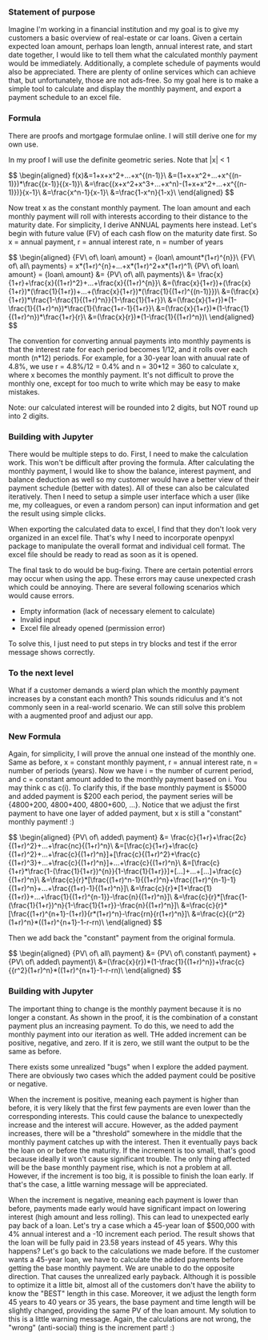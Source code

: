 ### Statement of purpose

Imagine I'm working in a financial institution and my goal is to give my customers a basic overview of real-estate or car loans. Given a certain expected loan amount, perhaps loan length, annual interest rate, and start date together, I would like to tell them what the calculated monthly payment would be immediately. Additionally, a complete schedule of payments would also be appreciated. There are plenty of online services which can achieve that, but unfortunately, those are not ads-free. So my goal here is to make a simple tool to calculate and display the monthly payment, and export a payment schedule to an excel file.

### Formula

There are proofs and mortgage formulae online. I will still derive one for my own use.

In my proof I will use the definite geometric series. Note that |x| < 1

$$
\begin{aligned}
f(x)&=1+x+x^2+...+x^\{(n-1)}\\
&=(1+x+x^2+...+x^\{(n-1)})*\frac{(x-1)}{(x-1)}\\
&=\frac{(x+x^2+x^3+...+x^n)-(1+x+x^2+...+x^\{(n-1)})}{x-1}\\
&=\frac{x^n-1}{x-1}\\
&=\frac{1-x^n}{1-x}\\
\end{aligned}
$$

Now treat x as the constant monthly payment. The loan amount and each monthly payment will roll with interests according to their distance to the maturity date.
For simplicity, I derive ANNUAL payments here instead. Let's begin with future value (FV) of each cash flow on the maturity date first.
So x = annual payment, r = annual interest rate, n = number of years

$$
\begin{aligned}
\{FV\ of\ loan\ amount} = \{loan\ amount*(1+r)^\{n}}\\
\{FV\ of\ all\ payments} = x*(1+r)^\{n}+...+x*(1+r)^2+x*(1+r)^1\\
\{PV\ of\ loan\ amount} = \{loan\ amount} &= {PV\ of\ all\ payments}\\
&= \frac{x}{1+r}+\frac{x}{(1+r)^2}+...+\frac{x}{(1+r)^\{n}}\\
&=(\frac{x}{1+r})+(\frac{x}{1+r})\*(\frac{1}{1+r})+...+(\frac{x}{1+r})\*(\frac{1}{(1+r)^\{(n-1)}})\\
&=(\frac{x}{1+r})\*\frac{1-\frac{1}{(1+r)^n}}{1-\frac{1}{1+r}}\\
&=(\frac{x}{1+r})\*(1-\frac{1}{(1+r)^n})\*\frac{1}{\frac{1+r-1}{1+r}}\\
&=(\frac{x}{1+r})\*(1-\frac{1}{(1+r)^n})\*\frac{1+r}{r}\\
&=(\frac{x}{r})\*(1-\frac{1}{(1+r)^n})\\
\end{aligned}
$$

The convention for converting annual payments into monthly payments is that the interest rate for each period becomes 1/12, and it rolls over each month (n\*12) periods. 
For example, for a 30-year loan with anuual rate of 4.8%, we use r = 4.8%/12 = 0.4% and n = 30\*12 = 360 to calculate x, where x becomes the monthly payment.
It's not difficult to prove the monthly one, except for too much to write which may be easy to make mistakes.

Note: our calculated interest will be rounded into 2 digits, but NOT round up into 2 digits.

### Building with Jupyter

There would be multiple steps to do. First, I need to make the calculation work. This won't be difficult after proving the formula. After calculating the monthly payment, I would like to show the balance, interest payment, and balance deduction as well so my customer would have a better view of their payment schedule (better with dates). All of these can also be calculated iteratively. Then I need to setup a simple user interface which a user (like me, my colleagues, or even a random person) can input information and get the result using simple clicks.

When exporting the calculated data to excel, I find that they don't look very organized in an excel file. That's why I need to incorporate openpyxl package to manipulate the overall format and individual cell format. The excel file should be ready to read as soon as it is opened.

The final task to do would be bug-fixing. There are certain potential errors may occur when using the app. These errors may cause unexpected crash which could be annoying. There are several following scenarios which would cause errors.
- Empty information (lack of necessary element to calculate)
- Invalid input
- Excel file already opened (permission error)

To solve this, I just need to put steps in try blocks and test if the error message shows correctly.

### To the next level

What if a customer demands a wierd plan which the monthly payment increases by a constant each month? This sounds ridiculus and it's not commonly seen in a real-world scenario. We can still solve this problem with a augmented proof and adjust our app.

### New Formula

Again, for simplicity, I will prove the annual one instead of the monthly one.
Same as before, x = constant monthly payment, r = annual interest rate, n = number of periods (years).
Now we have i = the number of current period, and c = constant amount added to the monthly payment based on i.
You may think c as c(i). To clarify this, if the base monthly payment is $5000 and added payment is $200 each period, the payment series will be {4800+200, 4800+400, 4800+600, ...}.
Notice that we adjust the first payment to have one layer of added payment, but x is still a "constant" monthly payment! :)

$$
\begin{aligned}
\{PV\ of\ added\ payment} &= \frac{c}{1+r}+\frac{2c}{(1+r)^2}+...+\frac{nc}{(1+r)^n}\\
&=\[\frac{c}{1+r}+\frac{c}{(1+r)^2}+...+\frac{c}{(1+r)^n}\]+\[\frac{c}{(1+r)^2}+\frac{c}{(1+r)^3}+...+\frac{c}{(1+r)^n}\]+...+\frac{c}{(1+r)^n}\\
&=\[\frac{c}{1+r}*\frac{1-(\frac{1}{1+r})^\{n}}{1-\frac{1}{1+r}}\]+\[...\]+...+\[...\]+\frac{c}{(1+r)^n}\\
&=\frac{c}{r}\*\[\frac{(1+r)^n-1}{(1+r)^n}+\frac{(1+r)^{n-1}-1}{(1+r)^n}+...+\frac{(1+r)-1}{(1+r)^n}\]\\
&=\frac{c}{r}\*\[1+\frac{1}{(1+r)}+...+\frac{1}{(1+r)^{n-1}}-\frac{n}{(1+r)^n}\]\\
&=\frac{c}{r}\*\[\frac{1-(\frac{1}{1+r})^n}{1-\frac{1}{1+r}}-\frac{n}{(1+r)^n}\]\\
&=\frac{c}{r}\*\[\frac{(1+r)^{n+1}-(1+r)}{r\*(1+r)^n}-\frac{rn}{r(1+r)^n}\]\\
&=\frac{c}{{r^2}(1+r)^n}\*((1+r)^{n+1}-1-r-rn)\\
\end{aligned}
$$

Then we add back the "constant" payment from the original formula.

$$
\begin{aligned}
\{PV\ of\ all\ payment} &= \{PV\ of\ constant\ payment} + \{PV\ of\ added\ payment}\\
&=(\frac{x}{r})\*(1-\frac{1}{(1+r)^n})+\frac{c}{{r^2}(1+r)^n}\*((1+r)^{n+1}-1-r-rn)\\
\end{aligned}
$$

### Building with Jupyter

The important thing to change is the monthly payment because it is no longer a constant. As shown in the proof, it is the combination of a constant payment plus an increasing payment. To do this, we need to add the monthly payment into our iteration as well. THe added increment can be positive, negative, and zero. If it is zero, we still want the output to be the same as before.

There exists some unrealized "bugs" when I explore the added payment. There are obviously two cases which the added payment could be positive or negative.

When the increment is positive, meaning each payment is higher than before, it is very likely that the first few payments are even lower than the corresponding interests. This could cause the balance to unexpectedly increase and the interest will accure. However, as the added payment increases, there will be a "threshold" somewhere in the middle that the monthly payment catches up with the interest. Then it eventually pays back the loan on or before the maturity. If the increment is too small, that's good because ideally it won't cause significant trouble. The only thing affected will be the base monthly payment rise, which is not a problem at all. However, if the increment is too big, it is possible to finish the loan early. If that's the case, a little warning message will be appreciated.

When the increment is negative, meaning each payment is lower than before, payments made early would have significant impact on lowering interest (high amount and less rolling). This can lead to unexpected early pay back of a loan. Let's try a case which a 45-year loan of $500,000 with 4% annual interest and a -10 increment each period. The result shows that the loan will be fully paid in 23.58 years instead of 45 years. Why this happens? Let's go back to the calculations we made before. If the customer wants a 45-year loan, we have to calculate the added payments before getting the base monthly payment. We are unable to do the opposite direction. That causes the unrealized early payback. Although it is possible to optimize it a little bit, almost all of the customers don't have the ability to know the "BEST" length in this case. Moreover, it we adjust the length form 45 years to 40 years or 35 years, the base payment and time length will be slightly changed, providing the same PV of the loan amount. My solution to this is a little warning message. Again, the calculations are not wrong, the "wrong" (anti-social) thing is the increment part! :)
